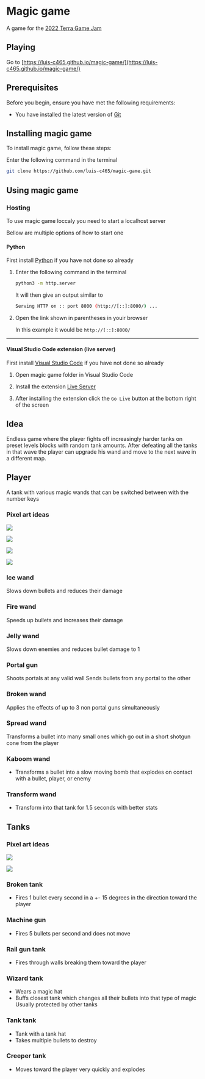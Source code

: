 # Magic game

A game for the [2022 Terra Game Jam](https://itch.io/jam/terra-2022-coding-club-annual-game-jam)

## Playing

<!-- TODO: Add instructions here of how to play -->

Go to [https://luis-c465.github.io/magic-game/](https://luis-c465.github.io/magic-game/)

## Prerequisites

Before you begin, ensure you have met the following requirements:

- You have installed the latest version of [Git](https://git-scm.com/download/win)

## Installing magic game

To install magic game, follow these steps:

<!-- Linux and macOS: -->

Enter the following command in the terminal

```bash
git clone https://github.com/luis-c465/magic-game.git
```

<!-- Windows:

```cmd
git clone https://github.com/luis-c465/magic-game.git
``` -->

## Using magic game

### Hosting

To use magic game loccaly you need to start a localhost server

Bellow are multiple options of how to start one

#### Python

First install [Python](https://www.python.org/downloads/) if you have not done so already

1. Enter the following command in the terminal

   ```bash
   python3 -m http.server
   ```

   It will then give an output similar to

   ```bash
   Serving HTTP on :: port 8000 (http://[::]:8000/) ...
   ```

2. Open the link shown in parentheses in youir browser

   In this example it would be `http://[::]:8000/`

---

#### Visual Studio Code extension (live server)

First install [Visual Studio Code](https://code.visualstudio.com/download) if you have not done so already

1. Open magic game folder in Visual Studio Code

2. Install the extension [Live Server](https://marketplace.visualstudio.com/items?itemName=ritwickdey.LiveServer)

3. After installing the extension click the `Go Live` button at the bottom right of the screen

## Idea

Endless game where the player fights off increasingly harder tanks on preset levels blocks with random tank amounts. After defeating all the tanks in that wave the player can upgrade his wand and move to the next wave in a different map.

## Player

A tank with various magic wands that can be switched between with the number keys

### Pixel art ideas

![](https://image.shutterstock.com/image-illustration/pixel-art-magic-staff-icons-260nw-1845902590.jpg)

![](https://encrypted-tbn0.gstatic.com/images?q=tbn:ANd9GcTbn0Z8lgoHUr9MSrwKCUpV-oJL5gJ5PLySIw&usqp=CAU)

![](https://encrypted-tbn0.gstatic.com/images?q=tbn:ANd9GcRhHfR3YcznYJEYlgPxrx5XTLPB1EULydLJKQ&usqp=CAU)

![](https://encrypted-tbn0.gstatic.com/images?q=tbn:ANd9GcTotqxbAi3Wu98LWxdjEg-dzrWcAM_VS_0EnQ&usqp=CAU)

### Ice wand

Slows down bullets and reduces their damage

### Fire wand

Speeds up bullets and increases their damage

### Jelly wand

Slows down enemies and reduces bullet damage to 1

### Portal gun

Shoots portals at any valid wall
Sends bullets from any portal to the other

### Broken wand

Applies the effects of up to 3 non portal guns simultaneously

### Spread wand

Transforms a bullet into many small ones which go out in a short shotgun cone from the player

### Kaboom wand

- Transforms a bullet into a slow moving bomb that explodes on contact with a bullet, player, or enemy

### Transform wand

- Transform into that tank for 1.5 seconds with better stats

## Tanks

### Pixel art ideas

![](https://images-wixmp-ed30a86b8c4ca887773594c2.wixmp.com/f/baa79985-4b05-412f-a3c8-4729d846e8e8/d5lvqz2-8bcd7f20-7cff-43e1-a750-010248ca1b78.png?token=eyJ0eXAiOiJKV1QiLCJhbGciOiJIUzI1NiJ9.eyJzdWIiOiJ1cm46YXBwOjdlMGQxODg5ODIyNjQzNzNhNWYwZDQxNWVhMGQyNmUwIiwiaXNzIjoidXJuOmFwcDo3ZTBkMTg4OTgyMjY0MzczYTVmMGQ0MTVlYTBkMjZlMCIsIm9iaiI6W1t7InBhdGgiOiJcL2ZcL2JhYTc5OTg1LTRiMDUtNDEyZi1hM2M4LTQ3MjlkODQ2ZThlOFwvZDVsdnF6Mi04YmNkN2YyMC03Y2ZmLTQzZTEtYTc1MC0wMTAyNDhjYTFiNzgucG5nIn1dXSwiYXVkIjpbInVybjpzZXJ2aWNlOmZpbGUuZG93bmxvYWQiXX0.934B4n5OsdUihGUCfs9JzwlUIwWfFt0wCc1f4XLqp0Q)

![](https://encrypted-tbn0.gstatic.com/images?q=tbn:ANd9GcT4RpievNPpR3Ub9o2Tim2fhGQ8CVpcQEy5bMMxokjBFJfAUNtbEO5bz9cRJ3WOZNRYTnQ&usqp=CAU)

### Broken tank

- Fires 1 bullet every second in a +- 15 degrees in the direction toward the player

### Machine gun

- Fires 5 bullets per second and does not move

### Rail gun tank

- Fires through walls breaking them toward the player

### Wizard tank

- Wears a magic hat
- Buffs closest tank which changes all their bullets into that type of magic
  Usually protected by other tanks

### Tank tank

- Tank with a tank hat
- Takes multiple bullets to destroy

### Creeper tank

- Moves toward the player very quickly and explodes
